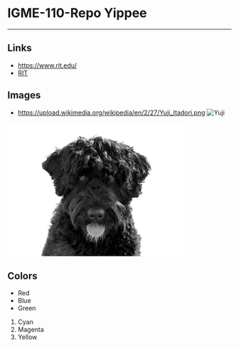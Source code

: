 # IGME-110-Repo Yippee

---

## Links
- https://www.rit.edu/
- [RIT](https://www.rit.edu/)

## Images
- https://upload.wikimedia.org/wikipedia/en/2/27/Yuji_Itadori.png
![Yuji](https://upload.wikimedia.org/wikipedia/en/2/27/Yuji_Itadori.png)

![Dog](md.images/cassie.jpg)
## Colors

- Red
- Blue
- Green

1. Cyan
2. Magenta
3. Yellow

